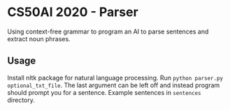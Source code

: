 # CS50AI 2020 - Parser

Using context-free grammar to program an AI to parse sentences and extract noun phrases.

## Usage

Install nltk package for natural language processing. Run `python parser.py optional_txt_file`. The last argument can be left off and instead program should prompt you for a sentence. Example sentences in `sentences` directory.